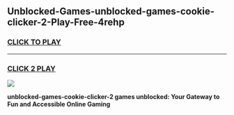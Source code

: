
## Unblocked-Games-unblocked-games-cookie-clicker-2-Play-Free-4rehp
<h3>
<a href="https://premium76.site?title=unblocked-games-cookie-clicker-2&ref=10A">CLICK TO PLAY</a></h3>
<hr>

<h3>
<a href="https://premium76.site?title=unblocked-games-cookie-clicker-2&ref=10A">CLICK 2 PLAY</a>
  
</h3>

<a href="https://premium76.site?title=unblocked-games-cookie-clicker-2&ref=10A"><img src="https://clearcache.store/games.png"></a>


**unblocked-games-cookie-clicker-2 games unblocked: Your Gateway to Fun and Accessible Online Gaming**

